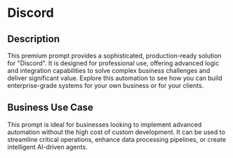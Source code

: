 # Discord

## Description
This premium prompt provides a sophisticated, production-ready solution for "Discord". It is designed for professional use, offering advanced logic and integration capabilities to solve complex business challenges and deliver significant value. Explore this automation to see how you can build enterprise-grade systems for your own business or for your clients.

## Business Use Case
This prompt is ideal for businesses looking to implement advanced automation without the high cost of custom development. It can be used to streamline critical operations, enhance data processing pipelines, or create intelligent AI-driven agents.
